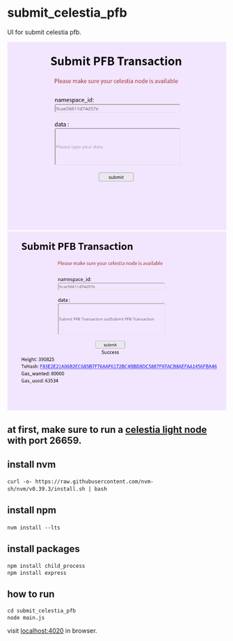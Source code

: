 # submit_celestia_pfb

UI for submit celestia pfb.

![submit](Screenshot_20230502_231340.png)
![result](Screenshot_20230502_231450.png)

## at first, make sure to run a [celestia light node](https://docs.celestia.org/nodes/light-node/) with port 26659.

## install nvm

`curl -o- https://raw.githubusercontent.com/nvm-sh/nvm/v0.39.3/install.sh | bash`

## install npm 

`nvm install --lts`

## install packages

```
npm install child_process
npm install express
```

## how to run

```
cd submit_celestia_pfb
node main.js
```

visit [localhost:4020](localhost:4020) in browser.
